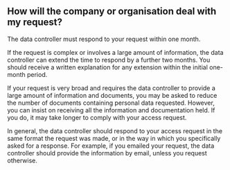 ##  How will the company or organisation deal with my request?

The data controller must respond to your request within one month.

If the request is complex or involves a large amount of information, the data
controller can extend the time to respond by a further two months. You should
receive a written explanation for any extension within the initial one-month
period.

If your request is very broad and requires the data controller to provide a
large amount of information and documents, you may be asked to reduce the
number of documents containing personal data requested. However, you can
insist on receiving all the information and documentation held. If you do, it
may take longer to comply with your access request.

In general, the data controller should respond to your access request in the
same format the request was made, or in the way in which you specifically
asked for a response. For example, if you emailed your request, the data
controller should provide the information by email, unless you request
otherwise.
